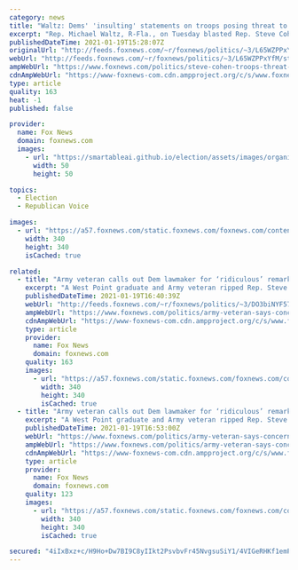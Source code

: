 ```yaml
---
category: news
title: "Waltz: Dems' 'insulting' statements on troops posing threat to Biden is 'definition of racism'"
excerpt: "Rep. Michael Waltz, R-Fla., on Tuesday blasted Rep. Steve Cohen for his “disgusting” and “insulting” comments the day before where the Democratic lawmaker ominously suggested that President Trump supporters within the National Guard charged with helping protect Joe Biden \"might want to do something\""
publishedDateTime: 2021-01-19T15:28:07Z
originalUrl: "http://feeds.foxnews.com/~r/foxnews/politics/~3/L65WZPPxYfM/steve-cohen-troops-threat-biden-definition-racism"
webUrl: "http://feeds.foxnews.com/~r/foxnews/politics/~3/L65WZPPxYfM/steve-cohen-troops-threat-biden-definition-racism"
ampWebUrl: "https://www.foxnews.com/politics/steve-cohen-troops-threat-biden-definition-racism.amp"
cdnAmpWebUrl: "https://www-foxnews-com.cdn.ampproject.org/c/s/www.foxnews.com/politics/steve-cohen-troops-threat-biden-definition-racism.amp"
type: article
quality: 163
heat: -1
published: false

provider:
  name: Fox News
  domain: foxnews.com
  images:
    - url: "https://smartableai.github.io/election/assets/images/organizations/foxnews.com-50x50.jpg"
      width: 50
      height: 50

topics:
  - Election
  - Republican Voice

images:
  - url: "https://a57.foxnews.com/static.foxnews.com/foxnews.com/content/uploads/2020/10/340/340/Talia-Kaplan.jpg?ve=1&tl=1"
    width: 340
    height: 340
    isCached: true

related:
  - title: "Army veteran calls out Dem lawmaker for ‘ridiculous’ remark about troops posing threat to Biden"
    excerpt: "A West Point graduate and Army veteran ripped Rep. Steve Cohen, D-Tenn., for floating the conspiracy theory that National Guard troops deployed to Washington, D.C., for the inauguration pose a threat to President-elect Joe Biden."
    publishedDateTime: 2021-01-19T16:40:39Z
    webUrl: "http://feeds.foxnews.com/~r/foxnews/politics/~3/DO3biNYF574/army-veteran-says-concerns-over-national-guard-members-being-a-threat-to-biden-are-ridiculous"
    ampWebUrl: "https://www.foxnews.com/politics/army-veteran-says-concerns-over-national-guard-members-being-a-threat-to-biden-are-ridiculous.amp"
    cdnAmpWebUrl: "https://www-foxnews-com.cdn.ampproject.org/c/s/www.foxnews.com/politics/army-veteran-says-concerns-over-national-guard-members-being-a-threat-to-biden-are-ridiculous.amp"
    type: article
    provider:
      name: Fox News
      domain: foxnews.com
    quality: 163
    images:
      - url: "https://a57.foxnews.com/static.foxnews.com/foxnews.com/content/uploads/2020/10/340/340/image-5.png?ve=1&tl=1"
        width: 340
        height: 340
        isCached: true
  - title: "Army veteran calls out Dem lawmaker for ‘ridiculous’ remark about troops posing threat to Biden"
    excerpt: "A West Point graduate and Army veteran ripped Rep. Steve Cohen, D-Tenn., for floating the conspiracy theory that National Guard troops deployed to Washington, D.C., for the inauguration pose a threat to President-elect Joe Biden."
    publishedDateTime: 2021-01-19T16:53:00Z
    webUrl: "https://www.foxnews.com/politics/army-veteran-says-concerns-over-national-guard-members-being-a-threat-to-biden-are-ridiculous"
    ampWebUrl: "https://www.foxnews.com/politics/army-veteran-says-concerns-over-national-guard-members-being-a-threat-to-biden-are-ridiculous.amp"
    cdnAmpWebUrl: "https://www-foxnews-com.cdn.ampproject.org/c/s/www.foxnews.com/politics/army-veteran-says-concerns-over-national-guard-members-being-a-threat-to-biden-are-ridiculous.amp"
    type: article
    provider:
      name: Fox News
      domain: foxnews.com
    quality: 123
    images:
      - url: "https://a57.foxnews.com/static.foxnews.com/foxnews.com/content/uploads/2020/10/340/340/image-5.png?ve=1&tl=1"
        width: 340
        height: 340
        isCached: true

secured: "4iIxBxz+c/H9Ho+Dw7BI9C8yIIkt2PsvbvFr45NvgsuSiY1/4VIGeRHKf1emPY9mmSQaLWFyx2cqOLc0TzJwB7MiJAQjfY6kTp5A4lZWpxpnD9YG7awWnfcinyr+jGiSco7X9lqAkWYMXaE96rflO4Ynh6CqpF+I2MFTfeQwkZch/6aV1/IejKleW2xZ+TeNjn1SOi1NARRgrZgS8LJxfBbP1IRiThrOdbZyfKVd2mxlR3JXBVHn6Yi/ayP893rYgXw6T+25OgT2C5LAP9tSlEbHQtei46y2WmgyoBCXOZ9GCLHhLrRDrtpxeNSoqUbFhb3kuEyUuikaCf095c4G5kMJMiAt3/mQB3KLrV+Y3zA=;HBk8b4MZ0nwy5TEq29pc5w=="
---
```


